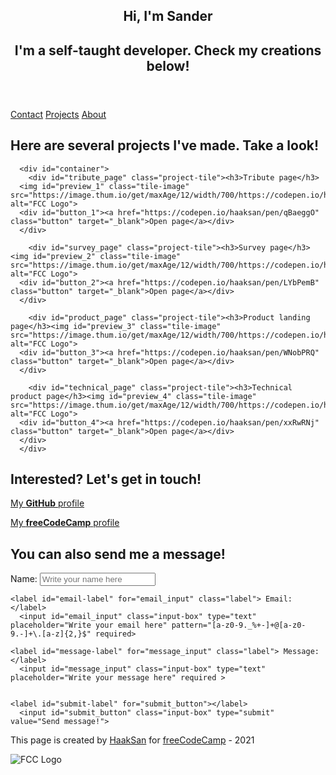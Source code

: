 <!DOCTYPE html>
<html lang="en">
  
  <head>
  <title>Sander Haak Portfolio Page</title>
</head>
  <body>
  
<script src="https://cdn.freecodecamp.org/testable-projects-fcc/v1/bundle.js"></script>
  
  <!-- I've tried my best to make this work my own. I've used information from FCC's curriculum and forum, W3Schools and other open forums and guides to make my own pages. If there has been any sort of infringement, feel free to contact me and I'll try and fix it. Contact info: shaak@live.nl -->
  
<section id="welcome-section">
    <header id="header">
    <h1> Hi, I'm Sander </h1>
    <h2>I'm a self-taught developer. Check my creations below!</h2>
    </header>
</section>
  
<nav id="navbar" class="navbar">
    <a href= "#contact" class="nav-link">Contact</a>
    <a href= "#projects" class="nav-link">Projects</a>
    <a href= "#welcome-section" class="nav-link">About</a>
</nav>
  
<!-- Projects section starts here --> 
  
 <main id="main">
    <section id="projects">
    <h2>Here are several projects I've made. Take a look!</h2>
      
        
      <div id="container">
        <div id="tribute_page" class="project-tile"><h3>Tribute page</h3>
      <img id="preview_1" class="tile-image" src="https://image.thum.io/get/maxAge/12/width/700/https://codepen.io/haaksan/full/qBaeggO" alt="FCC Logo">
      <div id="button_1"><a href="https://codepen.io/haaksan/pen/qBaeggO" class="button" target="_blank">Open page</a></div>
      </div>
        
        <div id="survey_page" class="project-tile"><h3>Survey page</h3><img id="preview_2" class="tile-image" src="https://image.thum.io/get/maxAge/12/width/700/https://codepen.io/haaksan/full/LYbPemB" alt="FCC Logo">
      <div id="button_2"><a href="https://codepen.io/haaksan/pen/LYbPemB" class="button" target="_blank">Open page</a></div>
      </div>
        
        <div id="product_page" class="project-tile"><h3>Product landing page</h3><img id="preview_3" class="tile-image" src="https://image.thum.io/get/maxAge/12/width/700/https://codepen.io/haaksan/full/WNobPRQ" alt="FCC Logo">
      <div id="button_3"><a href="https://codepen.io/haaksan/pen/WNobPRQ" class="button" target="_blank">Open page</a></div>
      </div>
        
        <div id="technical_page" class="project-tile"><h3>Technical product page</h3><img id="preview_4" class="tile-image" src="https://image.thum.io/get/maxAge/12/width/700/https://codepen.io/haaksan/full/xxRwRNj" alt="FCC Logo">
      <div id="button_4"><a href="https://codepen.io/haaksan/pen/xxRwRNj" class="button" target="_blank">Open page</a></div>
      </div> 
      </div>
  </section>
</main>
  
 <!-- Contact section starts here --> 
    
<section id="contact">
  <div id="profile_links">
       <h2> Interested? Let's get in touch!</h2><p><a id="profile-link" class= "profile-links" href="https://github.com/HaakSan" target="_blank">My <strong>GitHub</strong> profile</a></p>  
  <p><a class="profile-links" href="https://www.freecodecamp.org/fcc3fd9cd43-9d35-4e87-9c49-142f675539d4" target="_blank">My <strong>freeCodeCamp</strong> profile</a></p>
    
  </div>
  <div id="contact_form">
    <h2> You can also send me a message! </h2>
    <label id="name-label" for="name_input" class="label"> Name: </label>
      <input id="name_input" class="input-box" type="text" placeholder="Write your name here" required>
            
    <label id="email-label" for="email_input" class="label"> Email: </label>
      <input id="email_input" class="input-box" type="text" placeholder="Write your email here" pattern="[a-z0-9._%+-]+@[a-z0-9.-]+\.[a-z]{2,}$" required>
        
    <label id="message-label" for="message_input" class="label"> Message: </label>
      <input id="message_input" class="input-box" type="text" placeholder="Write your message here" required >
        
       
    <label id="submit-label" for="submit_button"></label>
      <input id="submit_button" class="input-box" type="submit" value="Send message!">
</div>
</section>
      
<!-- Footer starts here --> 
        
<footer id="footer">
  <p>This page is created by <a id="tribute-link" href="https://github.com/HaakSan" target="_blank">HaakSan</a> for <a id="fcc-link" href="https://www.freecodecamp.org/" target="_blank">freeCodeCamp</a> - 2021</p>
<img id="fcc_logo" src="https://th.bing.com/th/id/Rae91b723cbdab27450b707509964eb4d?rik=tAB%2bW1OErzuhZw&riu=http%3a%2f%2fstatic.libsyn.com%2fp%2fassets%2f2%2ff%2ff%2f7%2f2ff7cc8aa33fe438%2ffreecodecamp-square-logo-large-1400.jpg&ehk=%2fUOMfC%2fOXpTE%2b6d8IQIVtoT4gWo0%2bPO7J%2bWlbKZSt%2bE%3d&risl=&pid=ImgRaw" alt="FCC Logo">
</footer>
  </body>
</html>

